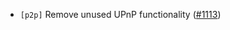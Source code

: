 - `[p2p]` Remove unused UPnP functionality
  ([\#1113](https://github.com/KYVENetwork/cometbft/v37/issues/1113))
